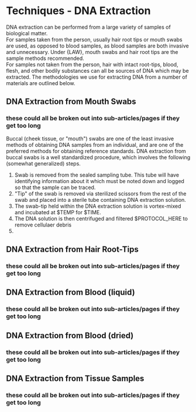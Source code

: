 # Techniques - DNA Extraction

DNA extraction can be performed from a large variety of samples of biological matter.  
For samples taken from the person, usually hair root tips or mouth swabs are used, as opposed to blood samples, as blood samples are both invasive and unnecessary. Under {LAW}, mouth swabs and hair root tips are the sample methods recommended.  
For samples not taken from the person, hair with intact root-tips, blood, flesh, and other bodily substances can all be sources of DNA which may be extracted. The methodologies we use for extracting DNA from a number of materials are outlined below.  

## DNA Extraction from Mouth Swabs
### these could all be broken out into sub-articles/pages if they get too long
Buccal (cheek tissue, or "mouth") swabs are one of the least invasive methods of obtaining DNA samples from an individual, and are one of the preferred methods for obtaining reference standards. DNA extraction from buccal swabs is a well standardized procedure, which involves the following (somewhat generalized) steps.  
1. Swab is removed from the sealed sampling tube. This tube will have identifying information about it which must be noted down and logged so that the sample can be traced.  
2. "Tip" of the swab is removed via sterilized scissors from the rest of the swab and placed into a sterile tube containing DNA extraction solution.
3. The swab-tip held within the DNA extraction solution is vortex-mixed and incubated at $TEMP for $TIME.
4. The DNA solution is then centrifuged and filtered $PROTOCOL_HERE to remove cellulaer debris
5. 

## DNA Extraction from Hair Root-Tips
### these could all be broken out into sub-articles/pages if they get too long

## DNA Extraction from Blood (liquid)
### these could all be broken out into sub-articles/pages if they get too long

## DNA Extraction from Blood (dried)
### these could all be broken out into sub-articles/pages if they get too long

## DNA Extraction from Tissue Samples
### these could all be broken out into sub-articles/pages if they get too long
